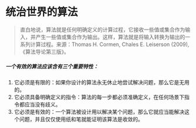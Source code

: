 # 统治世界的算法

> 直白地说，算法就是任何明确定义的计算过程，它接收一些值或集合作为输入，并产生一些值或集合作为输出。这样，算法就是将输入转换为输出的一系列计算过程。来源：Thomas H. Cormen, Chales E. Leiserson (2009), 《算法导论第三版》。

##### 一个有效的算法应该含有三个重要特性：

1. 它必须是有限的：如果你设计的算法永无休止地尝试解决问题，那么它是无用的。
2. 它必须具备明确定义的指令：算法的每一步都必须准确定义，在任何场景下指令都应当没有歧义。
3. 它必须是有效的：一个算法被设计用以解决某个问题，那么它就应当能解决这个问题，并且仅仅使用纸和笔就能证明该算法是收敛的。
